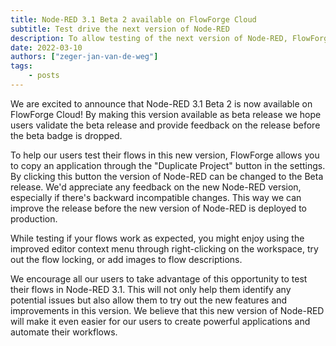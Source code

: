 ```yaml
---
title: Node-RED 3.1 Beta 2 available on FlowForge Cloud
subtitle: Test drive the next version of Node-RED
description: To allow testing of the next version of Node-RED, FlowForge Cloud made the 3.1-beta-2 release available.
date: 2022-03-10
authors: ["zeger-jan-van-de-weg"]
tags:
    - posts
---
```


We are excited to announce that Node-RED 3.1 Beta 2 is now available on
FlowForge Cloud! By making this version available as beta release we hope users
validate the beta release and provide feedback on the release before the beta
badge is dropped.

<!--more-->

To help our users test their flows in this new version, FlowForge allows you to
copy an application through the "Duplicate Project" button in the settings. By
clicking this button the version of Node-RED can be changed to the Beta release.
We'd appreciate any feedback on the new Node-RED version, especially if there's
backward incompatible changes. This way we can improve the release before the
new version of Node-RED is deployed to production.

While testing if your flows work as expected, you might enjoy using the improved
editor context menu through right-clicking on the workspace, try out the flow
locking, or add images to flow descriptions.


We encourage all our users to take advantage of this opportunity to test their
flows in Node-RED 3.1. This will not only help them identify any potential
issues but also allow them to try out the new features and improvements in this
version. We believe that this new version of Node-RED will make it even easier
for our users to create powerful applications and automate their workflows.

